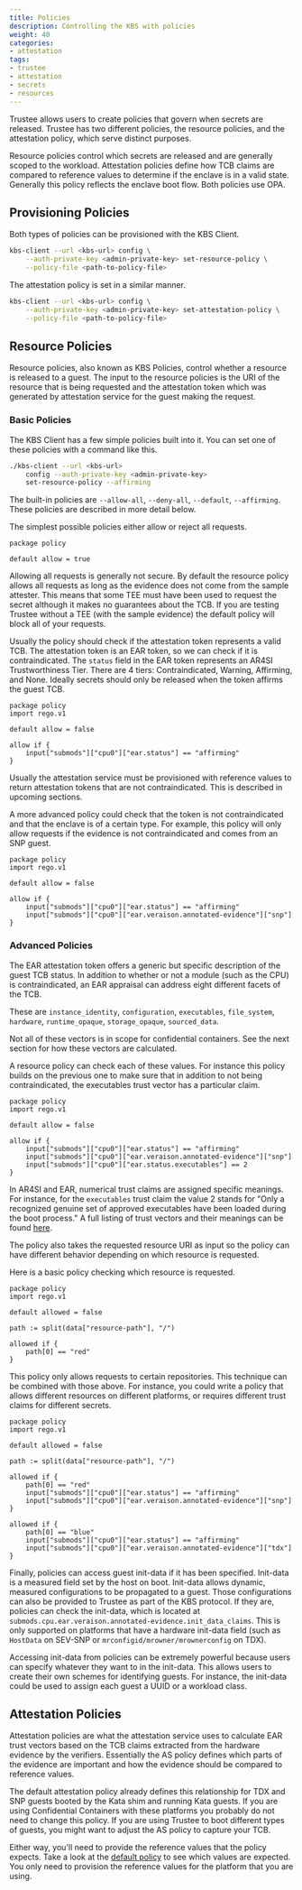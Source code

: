```yaml
---
title: Policies 
description: Controlling the KBS with policies 
weight: 40
categories:
- attestation
tags:
- trustee
- attestation
- secrets
- resources
---
```


Trustee allows users to create policies that govern when secrets are released.
Trustee has two different policies, the resource policies, and the attestation policy,
which serve distinct purposes.

Resource policies control which secrets are released and are generally scoped to the workload.
Attestation policies define how TCB claims are compared to reference values to determine
if the enclave is in a valid state. Generally this policy reflects the enclave boot flow.
Both policies use OPA.

## Provisioning Policies

Both types of policies can be provisioned with the KBS Client.
```bash
kbs-client --url <kbs-url> config \
    --auth-private-key <admin-private-key> set-resource-policy \
    --policy-file <path-to-policy-file>
```

The attestation policy is set in a similar manner.
```bash
kbs-client --url <kbs-url> config \
    --auth-private-key <admin-private-key> set-attestation-policy \
    --policy-file <path-to-policy-file>
```

## Resource Policies

Resource policies, also known as KBS Policies, control whether a resource is released to a guest.
The input to the resource policies is the URI of the resource that is being requested and the
attestation token which was generated by attestation service for the guest making the request.

### Basic Policies
The KBS Client has a few simple policies built into it.
You can set one of these policies with a command like this.
```bash
./kbs-client --url <kbs-url>
    config --auth-private-key <admin-private-key>
    set-resource-policy --affirming
```

The built-in policies are `--allow-all`, `--deny-all`, `--default`, `--affirming`.
These policies are described in more detail below.

The simplest possible policies either allow or reject all requests.
```opa
package policy

default allow = true
```

Allowing all requests is generally not secure.
By default the resource policy allows all requests as long as the evidence
does not come from the sample attester.
This means that some TEE must have been used to request the secret
although it makes no guarantees about the TCB.
If you are testing Trustee without a TEE (with the sample evidence)
the default policy will block all of your requests.

Usually the policy should check if the attestation token represents a valid TCB.
The attestation token is an EAR token, so we can check if it is contraindicated.
The `status` field in the EAR token represents an AR4SI Trustworthiness Tier.
There are 4 tiers: Contraindicated, Warning, Affirming,
and None.
Ideally secrets should only be released when the token affirms the guest TCB.

```opa
package policy
import rego.v1

default allow = false

allow if {
    input["submods"]["cpu0"]["ear.status"] == "affirming"
}
```

Usually the attestation service must be provisioned with reference values to return 
attestation tokens that are not contraindicated. This is described in upcoming sections.

A more advanced policy could check that the token is not contraindicated and that the enclave
is of a certain type. For example, this policy will only allow requests if the evidence
is not contraindicated and comes from an SNP guest.
```opa
package policy
import rego.v1

default allow = false

allow if {
    input["submods"]["cpu0"]["ear.status"] == "affirming"
    input["submods"]["cpu0"]["ear.veraison.annotated-evidence"]["snp"]
}
```

### Advanced Policies

The EAR attestation token offers a generic but specific description of the guest TCB status.
In addition to whether or not a module (such as the CPU) is contraindicated, an EAR appraisal
can address eight different facets of the TCB.

These are `instance_identity`, `configuration`, `executables`, `file_system`, `hardware`,
`runtime_opaque`, `storage_opaque`, `sourced_data`.

Not all of these vectors is in scope for confidential containers.
See the next section for how these vectors are calculated.

A resource policy can check each of these values.
For instance this policy builds on the previous one to make sure that in addition
to not being contraindicated, the executables trust vector has a particular claim.
```opa
package policy
import rego.v1

default allow = false

allow if {
    input["submods"]["cpu0"]["ear.status"] == "affirming"
    input["submods"]["cpu0"]["ear.veraison.annotated-evidence"]["snp"]
    input["submods"]["cpu0"]["ear.status.executables"] == 2
}
```

In AR4SI and EAR, numerical trust claims are assigned specific meanings.
For instance, for the `executables` trust claim the value 2 stands for
"Only a recognized genuine set of approved executables have been loaded during the boot process."
A full listing of trust vectors and their meanings can be found [here](https://datatracker.ietf.org/doc/draft-ietf-rats-ar4si/).

The policy also takes the requested resource URI as input so the policy can have different behavior depending
on which resource is requested.

Here is a basic policy checking which resource is requested.
```opa
package policy
import rego.v1

default allowed = false

path := split(data["resource-path"], "/")

allowed if {
    path[0] == "red"
}
```

This policy only allows requests to certain repositories.
This technique can be combined with those above.
For instance, you could write a policy that allows different resources on different platforms,
or requires different trust claims for different secrets.
```opa 
package policy
import rego.v1

default allowed = false

path := split(data["resource-path"], "/")

allowed if {
    path[0] == "red"
    input["submods"]["cpu0"]["ear.status"] == "affirming"
    input["submods"]["cpu0"]["ear.veraison.annotated-evidence"]["snp"]
}

allowed if {
    path[0] == "blue"
    input["submods"]["cpu0"]["ear.status"] == "affirming"
    input["submods"]["cpu0"]["ear.veraison.annotated-evidence"]["tdx"]
}
```

Finally, policies can access guest init-data if it has been specified.
Init-data is a measured field set by the host on boot.
Init-data allows dynamic, measured configurations to be propagated to a guest.
Those configurations can also be provided to Trustee as part of the KBS protocol.
If they are, policies can check the init-data, which is located at `submods.cpu.ear.veraison.annotated-evidence.init_data_claims`.
This is only supported on platforms that have a hardware init-data field
(such as `HostData` on SEV-SNP or `mrconfigid/mrowner/mrownerconfig` on TDX).

Accessing init-data from policies can be extremely powerful because users can specify whatever they want to in the init-data.
This allows users to create their own schemes for identifying guests.
For instance, the init-data could be used to assign each guest a UUID or a workload class.

## Attestation Policies

Attestation policies are what the attestation service uses to calculate EAR trust vectors
based on the TCB claims extracted from the hardware evidence by the verifiers.
Essentially the AS policy defines which parts of the evidence are important
and how the evidence should be compared to reference values.

The default attestation policy already defines this relationship for TDX and SNP guests
booted by the Kata shim and running Kata guests.
If you are using Confidential Containers with these platforms you probably do not need
to change this policy.
If you are using Trustee to boot different types of guests, you might want to adjust the AS policy
to capture your TCB.

Either way, you'll need to provide the reference values that the policy expects.
Take a look at the [default policy](https://github.com/confidential-containers/trustee/blob/main/attestation-service/src/token/ear_default_policy.rego)
to see which values are expected.
You only need to provision the reference values for the platform that you are using.
